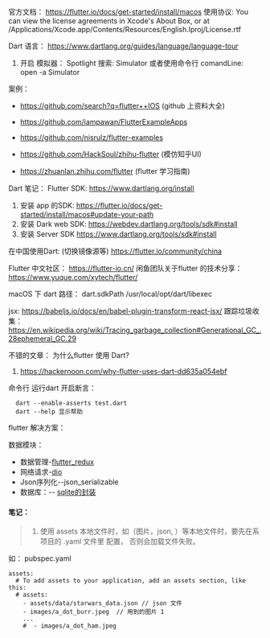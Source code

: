官方文档：
https://flutter.io/docs/get-started/install/macos
使用协议:
You can view the license agreements in Xcode's About Box, or at /Applications/Xcode.app/Contents/Resources/English.lproj/License.rtf

Dart 语言：
https://www.dartlang.org/guides/language/language-tour

1. 开启 模拟器：
 Spotlight 搜索:   Simulator 或者使用命令行
 comandLine: open -a Simulator

案例：

- https://github.com/search?q=flutter++IOS (github 上资料大全)

- https://github.com/iampawan/FlutterExampleApps

- https://github.com/nisrulz/flutter-examples

- https://github.com/HackSoul/zhihu-flutter (模仿知乎UI)

- https://zhuanlan.zhihu.com/flutter (flutter 学习指南)


Dart 笔记：
   Flutter SDK: 
   https://www.dartlang.org/install
  1. 安装 app 的SDK:
  https://flutter.io/docs/get-started/install/macos#update-your-path
  2. 安装 Dark web SDK:
  https://webdev.dartlang.org/tools/sdk#install
  3. 安装 Server SDK
  https://www.dartlang.org/tools/sdk#install

  在中国使用Dart: (切换镜像源等)
  https://flutter.io/community/china

  Flutter 中文社区：
  https://flutter-io.cn/
  闲鱼团队关于flutter 的技术分享：
  https://www.yuque.com/xytech/flutter/

macOS 下 dart 路径：
dart.sdkPath
/usr/local/opt/dart/libexec

jsx:
https://babeljs.io/docs/en/babel-plugin-transform-react-jsx/
跟踪垃圾收集：
https://en.wikipedia.org/wiki/Tracing_garbage_collection#Generational_GC_.28ephemeral_GC.29

不错的文章：
为什么flutter 使用 Dart?
1. https://hackernoon.com/why-flutter-uses-dart-dd635a054ebf


命令行 运行dart 开启断言：
```
  dart --enable-asserts test.dart
  dart --help 显示帮助
```


flutter 解决方案：

数据模块： 

- 数据管理-[flutter_redux](https://pub.flutter-io.cn/packages/flutter_redux)
- 网络请求-[dio](https://github.com/flutterchina/dio)
- Json序列化--json_serializable
- 数据库：-- [sqlite的封装](https://github.com/tekartik/sqflite)



#### 笔记：

> 1. 使用 assets 本地文件时，如（图片，json, ）等本地文件时，要先在系项目的 .yaml 文件里 配置，
否则会加载文件失败。


如：
pubspec.yaml

```
assets:
  # To add assets to your application, add an assets section, like this:
  # assets:
    - assets/data/starwars_data.json // json 文件
    - images/a_dot_burr.jpeg  // 用到的图片 1
    ...
    #  - images/a_dot_ham.jpeg
```
